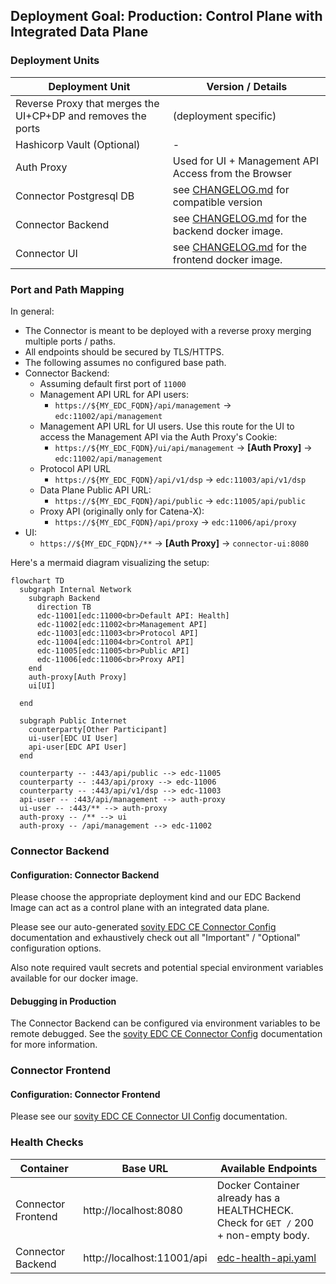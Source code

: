 ## Deployment Goal: Production: Control Plane with Integrated Data Plane

### Deployment Units

| Deployment Unit                                              | Version / Details                                                           |
|--------------------------------------------------------------|-----------------------------------------------------------------------------|
| Reverse Proxy that merges the UI+CP+DP and removes the ports | (deployment specific)                                                       |
| Hashicorp Vault (Optional)                                   | -                                                                           |
| Auth Proxy                                                   | Used for UI + Management API Access from the Browser                        |
| Connector Postgresql DB                                      | see [CHANGELOG.md](../../../../CHANGELOG.md) for  compatible version        |
| Connector Backend                                            | see [CHANGELOG.md](../../../../CHANGELOG.md) for the backend docker image.  |
| Connector UI                                                 | see [CHANGELOG.md](../../../../CHANGELOG.md) for the frontend docker image. |

### Port and Path Mapping

In general:

- The Connector is meant to be deployed with a reverse proxy merging multiple ports / paths.
- All endpoints should be secured by TLS/HTTPS.
- The following assumes no configured base path.
- Connector Backend:
  - Assuming default first port of `11000`
  - Management API URL for API users:
    - `https://${MY_EDC_FQDN}/api/management` -> `edc:11002/api/management`
  - Management API URL for UI users. Use this route for the UI to access the Management API via the Auth Proxy's Cookie:
    - `https://${MY_EDC_FQDN}/ui/api/management` -> **[Auth Proxy]** -> `edc:11002/api/management`
  - Protocol API URL
    - `https://${MY_EDC_FQDN}/api/v1/dsp` -> `edc:11003/api/v1/dsp`
  - Data Plane Public API URL:
    - `https://${MY_EDC_FQDN}/api/public` -> `edc:11005/api/public`
  - Proxy API (originally only for Catena-X):
    - `https://${MY_EDC_FQDN}/api/proxy` -> `edc:11006/api/proxy`
- UI:
  - `https://${MY_EDC_FQDN}/**` -> **[Auth Proxy]** -> `connector-ui:8080`

Here's a mermaid diagram visualizing the setup:

```mermaid
flowchart TD
  subgraph Internal Network
    subgraph Backend
      direction TB
      edc-11001[edc:11000<br>Default API: Health]
      edc-11002[edc:11002<br>Management API]
      edc-11003[edc:11003<br>Protocol API]
      edc-11004[edc:11004<br>Control API]
      edc-11005[edc:11005<br>Public API]
      edc-11006[edc:11006<br>Proxy API]
    end
    auth-proxy[Auth Proxy]
    ui[UI]

  end

  subgraph Public Internet
    counterparty[Other Participant]
    ui-user[EDC UI User]
    api-user[EDC API User]
  end

  counterparty -- :443/api/public --> edc-11005
  counterparty -- :443/api/proxy --> edc-11006
  counterparty -- :443/api/v1/dsp --> edc-11003
  api-user -- :443/api/management --> auth-proxy
  ui-user -- :443/** --> auth-proxy
  auth-proxy -- /** --> ui
  auth-proxy -- /api/management --> edc-11002
```

### Connector Backend

#### Configuration: Connector Backend

Please choose the appropriate deployment kind and our EDC Backend Image can act as a control plane with an integrated data plane.

Please see our auto-generated [sovity EDC CE Connector Config](../../config/connector-ce/README.md) documentation and exhaustively
check out all "Important" / "Optional" configuration options.

Also note required vault secrets and potential special environment variables available for our docker image.

#### Debugging in Production

The Connector Backend can be configured via environment variables to be remote debugged.
See the [sovity EDC CE Connector Config](../../config/connector-ce/README.md) documentation for more information.

### Connector Frontend

#### Configuration: Connector Frontend

Please see our [sovity EDC CE Connector UI Config](../../../deployment-guide/config/connector-ui/README.md) documentation.

### Health Checks

| Container          | Base URL                   | Available Endpoints                                                                      |
|--------------------|----------------------------|------------------------------------------------------------------------------------------|
| Connector Frontend | http://localhost:8080      | Docker Container already has a HEALTHCHECK. <br> Check for `GET /` 200 + non-empty body. |
| Connector Backend  | http://localhost:11001/api | [edc-health-api.yaml](../../../api/edc-health-api.yaml)                                  |
